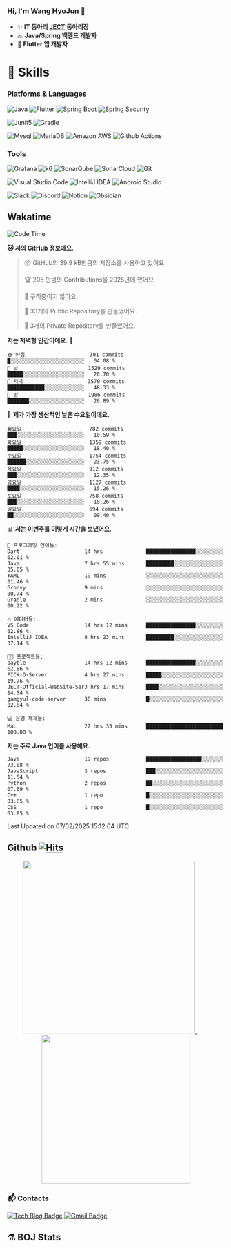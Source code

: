 ### Hi, I'm Wang HyoJun 👋
- ✨ **IT 동아리 [JECT](https://github.com/JECT-Study) 동아리장** </br>
- 🔙 **Java/Spring 백엔드 개발자** </br>
- 📲 **Flutter 앱 개발자** </br>

# 💪 Skills
### Platforms & Languages
![Java](https://img.shields.io/badge/Java-007396.svg?&style=for-the-badge&logo=Java&logoColor=white)
![Flutter](https://img.shields.io/badge/Flutter-02569B.svg?&style=for-the-badge&logo=flutter&logoColor=white)
![Spring Boot](https://img.shields.io/badge/springboot-6DB33F?style=for-the-badge&logo=springboot&logoColor=white)
![Spring Security](https://img.shields.io/badge/spring_security-6DB33F?style=for-the-badge&logo=springsecurity&logoColor=white)


![Junit5](https://img.shields.io/badge/Junit5-25A162?style=for-the-badge&logo=junit5&logoColor=white)
![Gradle](https://img.shields.io/badge/gradle-02303A?style=for-the-badge&logo=gradle&logoColor=white)

![Mysql](https://img.shields.io/badge/mysql-4479A1?style=for-the-badge&logo=mysql&logoColor=white)
![MariaDB](https://img.shields.io/badge/mariaDB-003545?style=for-the-badge&logo=mariaDB&logoColor=white)
![Amazon AWS](https://img.shields.io/badge/AWS-232F3E?style=for-the-badge&logo=amazonwebservices&logoColor=white)
![Github Actions](https://img.shields.io/badge/github_actions-2088FF?style=for-the-badge&logo=githubactions&logoColor=white)

### Tools
![Grafana](https://img.shields.io/badge/Grafana-F46800?style=for-the-badge&logo=grafana&logoColor=white)
![k6](https://img.shields.io/badge/k6-7D64FF?style=for-the-badge&logo=k6&logoColor=white)
![SonarQube](https://img.shields.io/badge/SonarQube-4E9BCD?style=for-the-badge&logo=sonarqube&logoColor=white)
![SonarCloud](https://img.shields.io/badge/SonarCloud-F3702A?style=for-the-badge&logo=sonarcloud&logoColor=white)
![Git](https://img.shields.io/badge/Git-F05032.svg?&style=for-the-badge&logo=Git&logoColor=white)

![Visual Studio Code](https://img.shields.io/badge/Visual%20Studio%20Code-007ACC.svg?&style=for-the-badge&logo=Visual%20Studio%20Code&logoColor=white)
![IntelliJ IDEA](https://img.shields.io/badge/IntelliJ%20IDEA-000000.svg?&style=for-the-badge&logo=IntelliJ%20IDEA&logoColor=white)
![Android Studio](https://img.shields.io/badge/Android_Studio-3DDC84?&style=for-the-badge&logo=androidstudio&logoColor=white)

![Slack](https://img.shields.io/badge/Slack-4A154B?style=for-the-badge&logo=slack&logoColor=white)
![Discord](https://img.shields.io/badge/Discord-5865F2?style=for-the-badge&logo=discord&logoColor=white)
![Notion](https://img.shields.io/badge/Notion-000000.svg?&style=for-the-badge&logo=Notion&logoColor=white)
![Obsidian](https://img.shields.io/badge/Obsidian-7C3AED.svg?&style=for-the-badge&logo=Obsidian&logoColor=white)
</br>

## Wakatime
<!--START_SECTION:waka-->
![Code Time](http://img.shields.io/badge/Code%20Time-457%20hrs%2038%20mins-blue)

**🐱 저의 GitHub 정보에요.** 

> 📦 GitHub의 39.9 kB만큼의 저장소를 사용하고 있어요. 
 > 
> 🏆 205 만큼의 Contributions을 2025년에 했어요
 > 
> 🚫 구직중이지 않아요.
 > 
> 📜 33개의 Public Repository를 만들었어요. 
 > 
> 🔑 3개의 Private Repository를 만들었어요. 
 > 
**저는 저녁형 인간이에요. 🦉** 

```text
🌞 아침                     301 commits         █░░░░░░░░░░░░░░░░░░░░░░░░   04.08 % 
🌆 낮　                     1529 commits        █████░░░░░░░░░░░░░░░░░░░░   20.70 % 
🌃 저녁                     3570 commits        ████████████░░░░░░░░░░░░░   48.33 % 
🌙 밤　                     1986 commits        ███████░░░░░░░░░░░░░░░░░░   26.89 % 
```
📅 **제가 가장 생산적인 날은 수요일이에요.** 

```text
월요일                      782 commits         ███░░░░░░░░░░░░░░░░░░░░░░   10.59 % 
화요일                      1359 commits        █████░░░░░░░░░░░░░░░░░░░░   18.40 % 
수요일                      1754 commits        ██████░░░░░░░░░░░░░░░░░░░   23.75 % 
목요일                      912 commits         ███░░░░░░░░░░░░░░░░░░░░░░   12.35 % 
금요일                      1127 commits        ████░░░░░░░░░░░░░░░░░░░░░   15.26 % 
토요일                      758 commits         ███░░░░░░░░░░░░░░░░░░░░░░   10.26 % 
일요일                      694 commits         ██░░░░░░░░░░░░░░░░░░░░░░░   09.40 % 
```


📊 **저는 이번주를 이렇게 시간을 보냈어요.** 

```text
💬 프로그래밍 언어들: 
Dart                     14 hrs              ████████████████░░░░░░░░░   62.01 % 
Java                     7 hrs 55 mins       █████████░░░░░░░░░░░░░░░░   35.05 % 
YAML                     19 mins             ░░░░░░░░░░░░░░░░░░░░░░░░░   01.46 % 
Groovy                   9 mins              ░░░░░░░░░░░░░░░░░░░░░░░░░   00.74 % 
Gradle                   2 mins              ░░░░░░░░░░░░░░░░░░░░░░░░░   00.22 % 

🔥 에디터들: 
VS Code                  14 hrs 12 mins      ████████████████░░░░░░░░░   62.86 % 
IntelliJ IDEA            8 hrs 23 mins       █████████░░░░░░░░░░░░░░░░   37.14 % 

🐱‍💻 프로젝트들: 
payble                   14 hrs 12 mins      ████████████████░░░░░░░░░   62.86 % 
PICK-O-Server            4 hrs 27 mins       █████░░░░░░░░░░░░░░░░░░░░   19.76 % 
JECT-Official-WebSite-Ser3 hrs 17 mins       ████░░░░░░░░░░░░░░░░░░░░░   14.54 % 
gamgyul-code-server      38 mins             █░░░░░░░░░░░░░░░░░░░░░░░░   02.84 % 

💻 운영 체제들: 
Mac                      22 hrs 35 mins      █████████████████████████   100.00 % 
```

**저는 주로 Java 언어를 사용해요.** 

```text
Java                     19 repos            ██████████████████░░░░░░░   73.08 % 
JavaScript               3 repos             ███░░░░░░░░░░░░░░░░░░░░░░   11.54 % 
Python                   2 repos             ██░░░░░░░░░░░░░░░░░░░░░░░   07.69 % 
C++                      1 repo              █░░░░░░░░░░░░░░░░░░░░░░░░   03.85 % 
CSS                      1 repo              █░░░░░░░░░░░░░░░░░░░░░░░░   03.85 % 
```




 Last Updated on 07/02/2025 15:12:04 UTC
<!--END_SECTION:waka-->

## Github [![Hits](https://hits.seeyoufarm.com/api/count/incr/badge.svg?url=https%3A%2F%2Fgithub.com%2Fgywns0417%2Fhit-counter&count_bg=%239AEB68&title_bg=%23B1D1F7&icon=&icon_color=%23E7E7E7&title=hits&edge_flat=false)](https://hits.seeyoufarm.com)

<p align="center">
  <a href="https://github.com/gywns0417">
    <img src="https://github-readme-stats.vercel.app/api?username=gywns0417&show_icons=true&theme=catppuccin_latte" width="400" style="max-width:100%;" />
  </a>
  &nbsp;
  &nbsp;
  &nbsp;
  &nbsp;
  <a href="https://github.com/gywns0417">
    <img src="https://github-readme-stats.vercel.app/api/top-langs/?username=gywns0417&layout=compact&show_icons=true&show_owner=true&theme=nord" width="345" style="max-width:100%;"/>
  </a>
</p>


### :mailbox_with_mail: Contacts
[![Tech Blog Badge](http://img.shields.io/badge/-Tech%20blog-black?style=flat-square&logo=github&link=https://king-dev.tistory.com/)](https://king.tistory.com/)
[![Gmail Badge](https://img.shields.io/badge/Gmail-d14836?style=flat-square&logo=Gmail&logoColor=white&link=mailto:gywns0417@gmail.com)](mailto:gywns0417@gmail.com)

## ⚗️ BOJ Stats

<!--[![Solved.ac Profile](http://mazassumnida.wtf/api/v2/generate_badge?boj=gywns0417)](https://solved.ac/gywns0417/)

